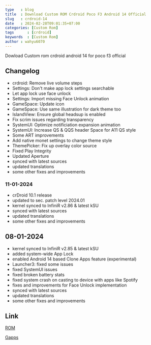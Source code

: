 ```yaml
---
type   : blog
title  : Download Custom ROM Crdroid Poco F3 Android 14 Official
slug   : crdroid-14
date   : 2024-02-28T09:01:35+07:00
categories: [Custom Rom]
tags      : [crdroid]
keywords  : [Custom Rom]
author : wahyu6070
---
```


Dowload Custom rom crdroid android 14 for poco f3 official
## Changelog

- crdroid: Remove live volume steps
- Settings: Don't make app lock settings searchable
- Let app lock use face unlock
- Settings: Import missing Face Unlock animation
- GameSpace: Update icon
- GameSpace: Use same illustration for dark theme too
- IslandView: Ensure global headsup is enabled
- Fix scrim issues regarding transparency
- SystemUI: Optimize notificiation expansion animation
- SystemUI: Increase QS & QQS header Space for A11 QS style
- Some ART improvements
- Add native monet settings to change theme style
- ThemePicker: Fix up overlay color source
- Fixed Play Integrity
- Updated Aperture
- synced with latest sources
- updated translations
- some other fixes and improvements

### 11-01-2024

- crDroid 10.1 release
- updated to sec. patch level 2024.01
- kernel synced to InfiniR v2.86 & latest kSU
- synced with latest sources
- updated translations
- some other fixes and improvements

## 08-01-2024

- kernel synced to InfiniR v2.85 & latest kSU
- added system-wide App Lock
- enabled Android 14 based Clone Apps feature (experimental)
- Launcher3: fixed some issues
- fixed SystemUI issues
- fixed broken battery stats
- fixed system crash on casting to device with apps like Spotify
- fixes and improvements for Face Unlock implementation
- synced with latest sources
- updated translations
- some other fixes and improvements


## Link

[ROM](https://crdroid.net/alioth/10)

[Gapps](https://litegapps.github.io)
